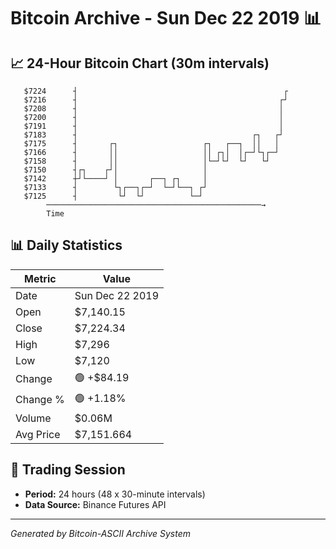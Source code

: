 # Bitcoin Archive - Sun Dec 22 2019 📊

## 📈 24-Hour Bitcoin Chart (30m intervals)

```
   $7224      ┤                                              ┌ 
   $7216      ┤                                             ┌┘ 
   $7208      ┤                                             │  
   $7200      ┤                                             │  
   $7191      ┤                                             │  
   $7183      ┤                                       ┌┐   ┌┘  
   $7175      ┤       ┌┐                   ┌┐   ┌──┐  ││   │   
   $7166      ┤       ││                   ││ ┌┐│  │┌─┘└┐┌─┘   
   $7158      ┤       ││                   │└─┘└┘  └┘   └┘     
   $7150      ┤┌┐    ┌┘│                   │                   
   $7142      ┼┘└────┘ │       ┌──┐ ┌┐     │                   
   $7133      ┤        └┐┌──┐┌─┘  └─┘└──┐ ┌┘                   
   $7125      ┤         └┘  └┘          └─┘                    
        ────────────────────────────────────────────────→
        Time
```

## 📊 Daily Statistics

| Metric | Value |
|--------|-------|
| Date | Sun Dec 22 2019 |
| Open | $7,140.15 |
| Close | $7,224.34 |
| High | $7,296 |
| Low | $7,120 |
| Change | 🟢 +$84.19 |
| Change % | 🟢 +1.18% |
| Volume | $0.06M |
| Avg Price | $7,151.664 |

## 📅 Trading Session

- **Period:** 24 hours (48 x 30-minute intervals)
- **Data Source:** Binance Futures API

---
*Generated by Bitcoin-ASCII Archive System*
